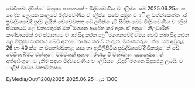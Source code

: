 වෙඩිතබා ද්විත්ෙ මනුෂ්‍ය ඝාතනයක් - මිද්වවෙණිය ව ාලිස් ෙසම 2025.06.25 ෙන අෙ දින උෙෑසන කාලවේ මිද්වවෙණිය ව ාලිස් ෙසවේ සමූහ ව ාි ල වත්ක්කෙත්ත ාර ප්‍රවද්වශවේදී පුද්ව ලයින් වෙවෙවනකු වේ ලමින් ෙැටී සිටින බෙට මිද්වවෙණිය ව ාලිස් ස්ථානයට ලෙ වතාරතුරක් මත ිමශශන ආරේභ කර ඇත. ඒ අනුෙ නිලධාරීන් කණ්ඩායමක් එම ස්ථානයට ව ාස් සිදු කරන ලෙ ිමශශනවේදී වමය වෙඩි තබා සිදු කරන ලෙ මනුෂ්‍ය ඝාතනය බෙට අනාෙරණය කර ව න ඇත. මරණකරුෙන් ෙයස අවුරුදු 26 හා 40 ක් ෙන වතෝරවකාළ යාය හා ඇඹිලිපිටිය ප්‍රවද්වශවේ දිිංචිකරුෙන් වේ. වෙඩිතැබීමට වහ්තුෙ වමවතක් අනාෙරණය වී වනාමැත. සැකකරුෙන් අත්අඩිංගුෙට ැනීම සඳහා මිද්වවෙණිය ව ාලිසිය ෙැඩිදුර ිමශශන සිදුකරනු ලබයි. ව ාලිස් මාධය වකාට්ඨාසය.

D/Media/Out/1280/2025 2025.06.25 ැය 1300